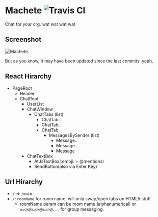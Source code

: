 Machete ![Travis CI](https://travis-ci.org/Schniz/Machete.svg)
=======

Chat for your org.
wat wat wat wat

Screenshot
----------

![Machete.](http://f.cl.ly/items/1R0n0G243B0s1J0m3A3O/Image%202014-07-26%20at%204.09.01%20PM.png)

But as you know, it may have been updated since the last commits. yeah.

React Hirarchy
--------------

- PageRoot
  - Header
  - ChatRoot
    - UserList
    - ChatWindow
      - ChatTabs (list)
        - ChatTab..
        - ChatTab..
        - ChatTab
          - MessagesBySender (list)
            - Message..
            - Message..
            - Message
    - ChatTextBox
      - AtJsTextBox(:emoji: + @mentions)
      - SendButton(also via Enter Key)

Url Hirarchy
------------
- `/` => `/main`
- `/:roomName` for room name. will only swap/open tabs on HTML5 stuff.
  - roomName param can be room name (alphanumerical) or `nick@nick@nick@...` for group messaging.